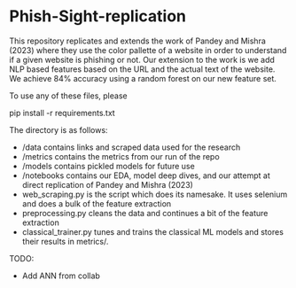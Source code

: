 # Phish-Sight-replication

This repository replicates and extends the work of Pandey and Mishra (2023) where they use the color pallette of a website in order to understand if a given website is phishing or not. Our extension to the work is we add NLP based features based on the URL and the actual text of the website. We achieve 84% accuracy using a random forest on our new feature set.

To use any of these files, please

pip install -r requirements.txt

The directory is as follows:
- /data contains links and scraped data used for the research
- /metrics contains the metrics from our run of the repo
- /models contains pickled models for future use
- /notebooks contains our EDA, model deep dives, and our attempt at direct replication of Pandey and Mishra (2023)
- web_scraping.py is the script which does its namesake. It uses selenium and does a bulk of the feature extraction
- preprocessing.py cleans the data and continues a bit of the feature extraction
- classical_trainer.py tunes and trains the classical ML models and stores their results in metrics/.

TODO:
- Add ANN from collab
